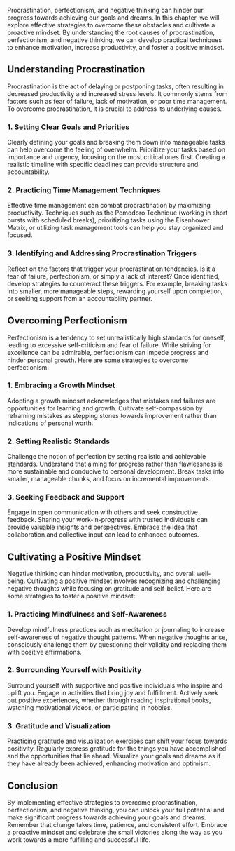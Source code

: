 
Procrastination, perfectionism, and negative thinking can hinder our progress towards achieving our goals and dreams. In this chapter, we will explore effective strategies to overcome these obstacles and cultivate a proactive mindset. By understanding the root causes of procrastination, perfectionism, and negative thinking, we can develop practical techniques to enhance motivation, increase productivity, and foster a positive mindset.

Understanding Procrastination
-----------------------------

Procrastination is the act of delaying or postponing tasks, often resulting in decreased productivity and increased stress levels. It commonly stems from factors such as fear of failure, lack of motivation, or poor time management. To overcome procrastination, it is crucial to address its underlying causes.

### 1. Setting Clear Goals and Priorities

Clearly defining your goals and breaking them down into manageable tasks can help overcome the feeling of overwhelm. Prioritize your tasks based on importance and urgency, focusing on the most critical ones first. Creating a realistic timeline with specific deadlines can provide structure and accountability.

### 2. Practicing Time Management Techniques

Effective time management can combat procrastination by maximizing productivity. Techniques such as the Pomodoro Technique (working in short bursts with scheduled breaks), prioritizing tasks using the Eisenhower Matrix, or utilizing task management tools can help you stay organized and focused.

### 3. Identifying and Addressing Procrastination Triggers

Reflect on the factors that trigger your procrastination tendencies. Is it a fear of failure, perfectionism, or simply a lack of interest? Once identified, develop strategies to counteract these triggers. For example, breaking tasks into smaller, more manageable steps, rewarding yourself upon completion, or seeking support from an accountability partner.

Overcoming Perfectionism
------------------------

Perfectionism is a tendency to set unrealistically high standards for oneself, leading to excessive self-criticism and fear of failure. While striving for excellence can be admirable, perfectionism can impede progress and hinder personal growth. Here are some strategies to overcome perfectionism:

### 1. Embracing a Growth Mindset

Adopting a growth mindset acknowledges that mistakes and failures are opportunities for learning and growth. Cultivate self-compassion by reframing mistakes as stepping stones towards improvement rather than indications of personal worth.

### 2. Setting Realistic Standards

Challenge the notion of perfection by setting realistic and achievable standards. Understand that aiming for progress rather than flawlessness is more sustainable and conducive to personal development. Break tasks into smaller, manageable chunks, and focus on incremental improvements.

### 3. Seeking Feedback and Support

Engage in open communication with others and seek constructive feedback. Sharing your work-in-progress with trusted individuals can provide valuable insights and perspectives. Embrace the idea that collaboration and collective input can lead to enhanced outcomes.

Cultivating a Positive Mindset
------------------------------

Negative thinking can hinder motivation, productivity, and overall well-being. Cultivating a positive mindset involves recognizing and challenging negative thoughts while focusing on gratitude and self-belief. Here are some strategies to foster a positive mindset:

### 1. Practicing Mindfulness and Self-Awareness

Develop mindfulness practices such as meditation or journaling to increase self-awareness of negative thought patterns. When negative thoughts arise, consciously challenge them by questioning their validity and replacing them with positive affirmations.

### 2. Surrounding Yourself with Positivity

Surround yourself with supportive and positive individuals who inspire and uplift you. Engage in activities that bring joy and fulfillment. Actively seek out positive experiences, whether through reading inspirational books, watching motivational videos, or participating in hobbies.

### 3. Gratitude and Visualization

Practicing gratitude and visualization exercises can shift your focus towards positivity. Regularly express gratitude for the things you have accomplished and the opportunities that lie ahead. Visualize your goals and dreams as if they have already been achieved, enhancing motivation and optimism.

Conclusion
----------

By implementing effective strategies to overcome procrastination, perfectionism, and negative thinking, you can unlock your full potential and make significant progress towards achieving your goals and dreams. Remember that change takes time, patience, and consistent effort. Embrace a proactive mindset and celebrate the small victories along the way as you work towards a more fulfilling and successful life.
